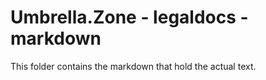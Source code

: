 # Umbrella.Zone - legaldocs - markdown
This folder contains the markdown that hold the actual text. 